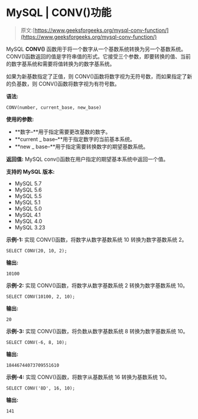 # MySQL | CONV()功能

> 原文:[https://www.geeksforgeeks.org/mysql-conv-function/](https://www.geeksforgeeks.org/mysql-conv-function/)

MySQL **CONV()** 函数用于将一个数字从一个基数系统转换为另一个基数系统。CONV()函数返回的值是字符串值的形式。它接受三个参数，即要转换的值、当前的数字基系统和需要将值转换为的数字基系统。

如果为新基数指定了正值，则 CONV()函数将数字视为无符号数，而如果指定了新的负基数，则 CONV()函数将数字视为有符号数。

**语法:**

```
CONV(number, current_base, new_base)
```

**使用的参数:**

*   **数字–**用于指定需要更改基数的数字。
*   **current _ base–**用于指定数字的当前基本系统。
*   **new _ base–**用于指定需要转换数字的期望基数系统。

**返回值:**
MySQL conv()函数在用户指定的期望基本系统中返回一个值。

**支持的 MySQL 版本:**

*   MySQL 5.7
*   MySQL 5.6
*   MySQL 5.5
*   MySQL 5.1
*   MySQL 5.0
*   MySQL 4.1
*   MySQL 4.0
*   MySQL 3.23

**示例-1:** 实现 CONV()函数，将数字从数字基数系统 10 转换为数字基数系统 2。

```
SELECT CONV(20, 10, 2); 
```

**输出:**

```
10100 
```

**示例-2:** 实现 CONV()函数，将数字从数字基数系统 2 转换为数字基数系统 10。

```
SELECT CONV(10100, 2, 10); 
```

**输出:**

```
20 
```

**示例-3:** 实现 CONV()函数，将负数从数字基数系统 8 转换为数字基数系统 10。

```
SELECT CONV(-6, 8, 10); 
```

**输出:**

```
18446744073709551610 
```

**示例-4:** 实现 CONV()函数，将数字从基数系统 16 转换为基数系统 10。

```
SELECT CONV('8D', 16, 10); 
```

**输出:**

```
141 
```
